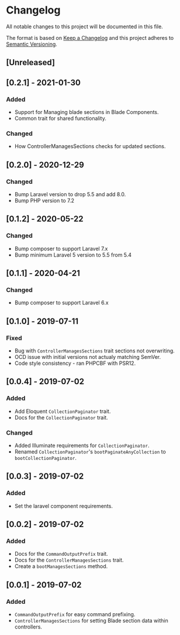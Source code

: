 # Changelog

All notable changes to this project will be documented in this file.

The format is based on [Keep a Changelog](http://keepachangelog.com/en/1.0.0/)
and this project adheres to [Semantic Versioning](http://semver.org/spec/v2.0.0.html).

## [Unreleased]

## [0.2.1] - 2021-01-30
### Added
- Support for Managing blade sections in Blade Components.
- Common trait for shared functionality.

### Changed
- How ControllerManagesSections checks for updated sections.

## [0.2.0] - 2020-12-29
### Changed
- Bump Laravel version to drop 5.5 and add 8.0.
- Bump PHP version to 7.2

## [0.1.2] - 2020-05-22
### Changed
- Bump composer to support Laravel 7.x
- Bump minimum Laravel 5 version to 5.5 from 5.4

## [0.1.1] - 2020-04-21
### Changed
- Bump composer to support Laravel 6.x

## [0.1.0] - 2019-07-11
### Fixed
- Bug with `ControllerManagesSections` trait sections not overwriting.
- OCD issue with initial versions not actualy matching SemVer.
- Code style consistency - ran PHPCBF with PSR12.

## [0.0.4] - 2019-07-02
### Added
- Add Eloquent `CollectionPaginator` trait.
- Docs for the `CollectionPaginator` trait.

### Changed
- Added Illuminate requirements for `CollectionPaginator`.
- Renamed `CollectionPaginator`'s `bootPaginateAnyCollection` to `bootCollectionPaginator`.

## [0.0.3] - 2019-07-02
### Added
- Set the laravel component requirements.

## [0.0.2] - 2019-07-02
### Added
- Docs for the `CommandOutputPrefix` trait.
- Docs for the `ControllerManagesSections` trait.
- Create a `bootManagesSections` method.

## [0.0.1] - 2019-07-02
### Added
- `CommandOutputPrefix` for easy command prefixing.
- `ControllerManagesSections` for setting Blade section data within controllers.
